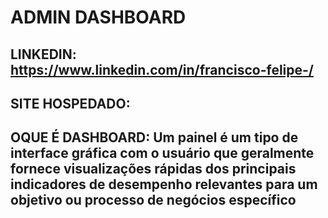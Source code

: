 # ADMIN DASHBOARD

## LINKEDIN: https://www.linkedin.com/in/francisco-felipe-/

## SITE HOSPEDADO: 

## OQUE É DASHBOARD: Um painel é um tipo de interface gráfica com o usuário que geralmente fornece visualizações rápidas dos principais indicadores de desempenho relevantes para um objetivo ou processo de negócios específico
